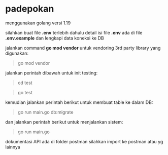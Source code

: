 # padepokan
menggunakan golang versi 1.19

silahkan buat file **.env** terlebih dahulu detail isi file **.env** ada di file **.env.example** dan lengkapi data koneksi ke DB

jalankan command **go mod vendor** untuk vendoring 3rd party library yang digunakan:
> go mod vendor

jalankan perintah dibawah untuk init testing:
> cd test

> go test

kemudian jalankan perintah berikut untuk membuat table ke dalam DB:
> go run main.go db:migrate

dan jalankan perintah berikut untuk menjalankan sistem:
> go run main.go



dokumentasi API ada di folder postman silahkan import ke postman atau yg lainnya
